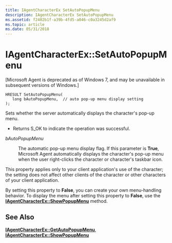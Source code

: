 ```yaml
---
title: IAgentCharacterEx SetAutoPopupMenu
description: IAgentCharacterEx SetAutoPopupMenu
ms.assetid: f2402b1f-a39b-4fd5-a046-c0a3245d2af9
ms.topic: article
ms.date: 05/31/2018
---
```


# IAgentCharacterEx::SetAutoPopupMenu

\[Microsoft Agent is deprecated as of Windows 7, and may be unavailable in subsequent versions of Windows.\]

``` syntax
HRESULT SetAutoPopupMenu(
   long bAutoPopupMenu,  // auto pop-up menu display setting
);
```

Sets whether the server automatically displays the character's pop-up menu.

-   Returns S\_OK to indicate the operation was successful.

<dl> <dt>

<span id="bAutoPopupMenu"></span><span id="bautopopupmenu"></span><span id="BAUTOPOPUPMENU"></span>*bAutoPopupMenu*
</dt> <dd>

The automatic pop-up menu display flag. If this parameter is **True**, Microsoft Agent automatically displays the character's pop-up menu when the user right-clicks the character or character's taskbar icon.

</dd> </dl>

This property applies only to your client application's use of the character; the setting does not affect other clients of the character or other characters of your client application.

By setting this property to **False**, you can create your own menu-handling behavior. To display the menu after setting this property to **False**, use the [**IAgentCharacterEx::ShowPopupMenu**](iagentcharacterex--showpopupmenu.md) method.

## See Also

[**IAgentCharacterEx::GetAutoPopupMenu**](iagentcharacterex--getautopopupmenu.md), [**IAgentCharacterEx::ShowPopupMenu**](iagentcharacterex--showpopupmenu.md)


 

 





